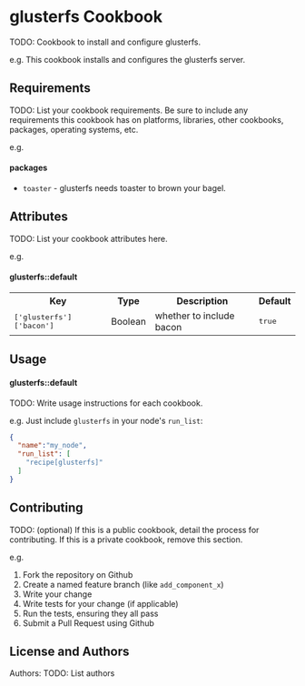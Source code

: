 glusterfs Cookbook
==================
TODO: Cookbook to install and configure glusterfs.

e.g.
This cookbook installs and configures the glusterfs server.

Requirements
------------
TODO: List your cookbook requirements. Be sure to include any requirements this cookbook has on platforms, libraries, other cookbooks, packages, operating systems, etc.

e.g.
#### packages
- `toaster` - glusterfs needs toaster to brown your bagel.

Attributes
----------
TODO: List your cookbook attributes here.

e.g.
#### glusterfs::default
<table>
  <tr>
    <th>Key</th>
    <th>Type</th>
    <th>Description</th>
    <th>Default</th>
  </tr>
  <tr>
    <td><tt>['glusterfs']['bacon']</tt></td>
    <td>Boolean</td>
    <td>whether to include bacon</td>
    <td><tt>true</tt></td>
  </tr>
</table>

Usage
-----
#### glusterfs::default
TODO: Write usage instructions for each cookbook.

e.g.
Just include `glusterfs` in your node's `run_list`:

```json
{
  "name":"my_node",
  "run_list": [
    "recipe[glusterfs]"
  ]
}
```

Contributing
------------
TODO: (optional) If this is a public cookbook, detail the process for contributing. If this is a private cookbook, remove this section.

e.g.
1. Fork the repository on Github
2. Create a named feature branch (like `add_component_x`)
3. Write your change
4. Write tests for your change (if applicable)
5. Run the tests, ensuring they all pass
6. Submit a Pull Request using Github

License and Authors
-------------------
Authors: TODO: List authors
